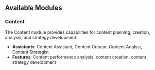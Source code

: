 ## Available Modules

### Content
The Content module provides capabilities for content planning, creation, analysis, and strategy development.

- **Assistants**: Content Assistant, Content Creator, Content Analyst, Content Strategist
- **Features**: Content performance analysis, content creation, content strategy development 